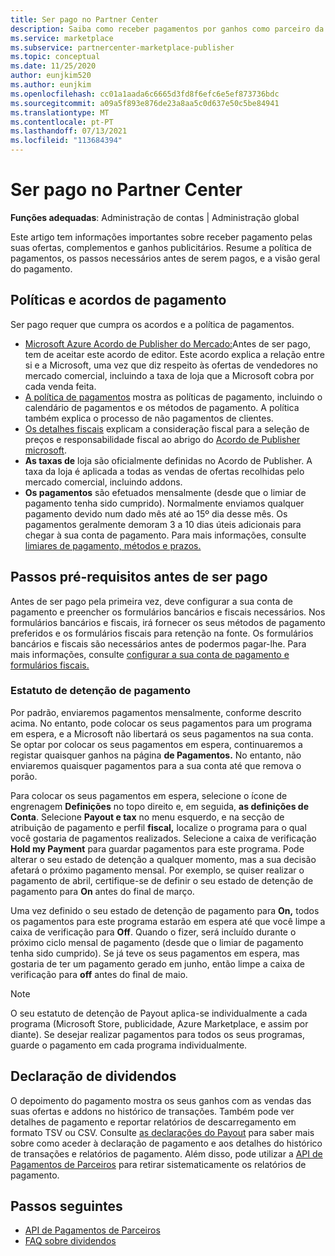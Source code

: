 ```yaml
---
title: Ser pago no Partner Center
description: Saiba como receber pagamentos por ganhos como parceiro da Microsoft, como por exemplo através de ofertas de marketplace comercial, programas de incentivo e o programa Fornecedor de Soluções em Nuvem. Inclui política de pagamento, estatuto de detenção de pagamento e declarações de pagamento.
ms.service: marketplace
ms.subservice: partnercenter-marketplace-publisher
ms.topic: conceptual
ms.date: 11/25/2020
author: eunjkim520
ms.author: eunjkim
ms.openlocfilehash: cc01a1aada6c6665d3fd8f6efc6e5ef873736bdc
ms.sourcegitcommit: a09a5f893e876de23a8aa5c0d637e50c5be84941
ms.translationtype: MT
ms.contentlocale: pt-PT
ms.lasthandoff: 07/13/2021
ms.locfileid: "113684394"
---
```

# <a name="getting-paid-in-partner-center"></a>Ser pago no Partner Center

**Funções adequadas**: Administração de contas | Administração global

Este artigo tem informações importantes sobre receber pagamento pelas suas ofertas, complementos e ganhos publicitários. Resume a política de pagamentos, os passos necessários antes de serem pagos, e a visão geral do pagamento.

## <a name="payout-policies-and-agreements"></a>Políticas e acordos de pagamento

Ser pago requer que cumpra os acordos e a política de pagamentos.

- [Microsoft Azure Acordo de Publisher do Mercado:](/legal/marketplace/msft-publisher-agreement)Antes de ser pago, tem de aceitar este acordo de editor. Este acordo explica a relação entre si e a Microsoft, uma vez que diz respeito às ofertas de vendedores no mercado comercial, incluindo a taxa de loja que a Microsoft cobra por cada venda feita.
- [A política de pagamentos](payout-policy-details.md) mostra as políticas de pagamento, incluindo o calendário de pagamentos e os métodos de pagamento. A política também explica o processo de não pagamentos de clientes.
- [Os detalhes fiscais](tax-details-marketplace.md) explicam a consideração fiscal para a seleção de preços e responsabilidade fiscal ao abrigo do [Acordo de Publisher microsoft](/legal/marketplace/msft-publisher-agreement).
- **As taxas de** loja são oficialmente definidas no Acordo de Publisher. A taxa da loja é aplicada a todas as vendas de ofertas recolhidas pelo mercado comercial, incluindo addons.
- **Os pagamentos** são efetuados mensalmente (desde que o limiar de pagamento tenha sido cumprido). Normalmente enviamos qualquer pagamento devido num dado mês até ao 15º dia desse mês. Os pagamentos geralmente demoram 3 a 10 dias úteis adicionais para chegar à sua conta de pagamento. Para mais informações, consulte [limiares de pagamento, métodos e prazos.](payment-thresholds-methods-timeframes.md)

## <a name="prerequisite-steps-before-getting-paid"></a>Passos pré-requisitos antes de ser pago

Antes de ser pago pela primeira vez, deve configurar a sua conta de pagamento e preencher os formulários bancários e fiscais necessários. Nos formulários bancários e fiscais, irá fornecer os seus métodos de pagamento preferidos e os formulários fiscais para retenção na fonte. Os formulários bancários e fiscais são necessários antes de podermos pagar-lhe. Para mais informações, consulte [configurar a sua conta de pagamento e formulários fiscais.](set-up-your-payout-account.md)

### <a name="payout-hold-status"></a>Estatuto de detenção de pagamento

Por padrão, enviaremos pagamentos mensalmente, conforme descrito acima. No entanto, pode colocar os seus pagamentos para um programa em espera, e a Microsoft não libertará os seus pagamentos na sua conta. Se optar por colocar os seus pagamentos em espera, continuaremos a registar quaisquer ganhos na página **de Pagamentos.** No entanto, não enviaremos quaisquer pagamentos para a sua conta até que remova o porão.

Para colocar os seus pagamentos em espera, selecione o ícone de engrenagem **Definições** no topo direito e, em seguida, **as definições de Conta**. Selecione **Payout e tax** no menu esquerdo, e na secção de atribuição de pagamento e perfil **fiscal,** localize o programa para o qual você gostaria de pagamentos realizados. Selecione a caixa de verificação **Hold my Payment** para guardar pagamentos para este programa. Pode alterar o seu estado de detenção a qualquer momento, mas a sua decisão afetará o próximo pagamento mensal. Por exemplo, se quiser realizar o pagamento de abril, certifique-se de definir o seu estado de detenção de pagamento para **On** antes do final de março.

Uma vez definido o seu estado de detenção de pagamento para **On,** todos os pagamentos para este programa estarão em espera até que você limpe a caixa de verificação para **Off**. Quando o fizer, será incluído durante o próximo ciclo mensal de pagamento (desde que o limiar de pagamento tenha sido cumprido). Se já teve os seus pagamentos em espera, mas gostaria de ter um pagamento gerado em junho, então limpe a caixa de verificação para **off** antes do final de maio.

>[!Note]
> O seu estatuto de detenção de Payout aplica-se individualmente a cada programa (Microsoft Store, publicidade, Azure Marketplace, e assim por diante). Se desejar realizar pagamentos para todos os seus programas, guarde o pagamento em cada programa individualmente.

## <a name="payout-statements"></a>Declaração de dividendos

O depoimento do pagamento mostra os seus ganhos com as vendas das suas ofertas e addons no histórico de transações. Também pode ver detalhes de pagamento e reportar relatórios de descarregamento em formato TSV ou CSV. Consulte [as declarações do Payout](payout-statement.md) para saber mais sobre como aceder à declaração de pagamento e aos detalhes do histórico de transações e relatórios de pagamento. Além disso, pode utilizar a [API de Pagamentos de Parceiros](https://apidocs.microsoft.com/services/partnerpayouts) para retirar sistematicamente os relatórios de pagamento.

## <a name="next-steps"></a>Passos seguintes

- [API de Pagamentos de Parceiros](https://apidocs.microsoft.com/services/partnerpayouts)
- [FAQ sobre dividendos](payout-faq.yml)